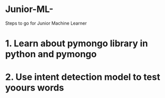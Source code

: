 # Junior-ML-
Steps to go for Junior Machine Learner


# 1. <a>Learn about pymongo library in python and pymongo</a>
  # 2. <a>Use intent detection model to test yoours words</a>
